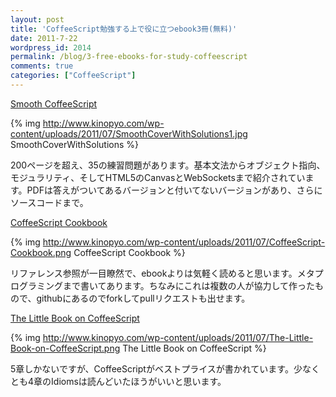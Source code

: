 ```yaml
---
layout: post
title: 'CoffeeScript勉強する上で役に立つebook3冊(無料)'
date: 2011-7-22
wordpress_id: 2014
permalink: /blog/3-free-ebooks-for-study-coffeescript
comments: true
categories: ["CoffeeScript"]
---
```

[Smooth CoffeeScript](http://autotelicum.github.com/Smooth-CoffeeScript/)

{% img http://www.kinopyo.com/wp-content/uploads/2011/07/SmoothCoverWithSolutions1.jpg SmoothCoverWithSolutions %}

200ページを超え、35の練習問題があります。基本文法からオブジェクト指向、モジュラリティ、そしてHTML5のCanvasとWebSocketsまで紹介されています。PDFは答えがついてあるバージョンと付いてないバージョンがあり、さらにソースコードまで。

[CoffeeScript Cookbook](http://coffeescriptcookbook.com/)

{% img http://www.kinopyo.com/wp-content/uploads/2011/07/CoffeeScript-Cookbook.png CoffeeScript Cookbook %}

リファレンス参照が一目瞭然で、ebookよりは気軽く読めると思います。メタプログラミングまで書いてあります。ちなみにこれは複数の人が協力して作ったもので、githubにあるのでforkしてpullリクエストも出せます。

[The Little Book on CoffeeScript](http://arcturo.github.com/library/coffeescript/index.html)

{% img http://www.kinopyo.com/wp-content/uploads/2011/07/The-Little-Book-on-CoffeeScript.png The Little Book on CoffeeScript %}

5章しかないですが、CoffeeScriptがベストプライスが書かれています。少なくとも4章のIdiomsは読んどいたほうがいいと思います。

